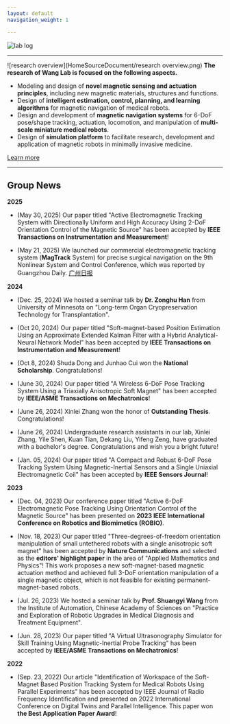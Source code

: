 ```yaml
---
layout: default
navigation_weight: 1

---
```


![lab log](HomeSourceDocument/lab_cover_wanglab.png)



---------
![research overview](HomeSourceDocument/research overview.png) 
**The research of Wang Lab is focused on the following aspects.**
* Modeling and design of **novel magnetic sensing and actuation principles**, including new magnetic materials, structures and functions.
* Design of **intelligent estimation, control, planning, and learning algorithms** for magnetic navigation of medical robots.
* Design and development of **magnetic navigation systems** for 6-DoF pose/shape tracking, actuation, locomotion, and manipulation of **multi-scale miniature medical robots**.
* Design of **simulation platform** to facilitate research, development and application of magnetic robots in minimally invasive medicine.

[Learn more](./research)

---------

## Group News

**2025**

* (May 30, 2025) Our paper titled "Active Electromagnetic Tracking System with Directionally Uniform and High Accuracy Using 2-DoF Orientation Control of the Magnetic Source" has been accepted by **IEEE Transactions on Instrumentation and Measurement**!

* (May 21, 2025) We launched our commercial electromagnetic tracking system (**MagTrack** System) for precise surgical navigation on the 9th Nonlinear System and Control Conference, which was reported by Guangzhou Daily. [广州日报](https://gzdaily.dayoo.com/h5/html5/2025-06/11/content_877_888657.htm?curr=)

**2024**

*  (Dec. 25, 2024) We hosted a seminar talk by **Dr. Zonghu Han** from University of Minnesota on "Long-term Organ Cryopreservation Technology for Transplantation".

* (Oct 20, 2024) Our paper titled "Soft-magnet-based Position Estimation Using an Approximate Extended Kalman Filter with a Hybrid Analytical-Neural Network Model" has been accepted by **IEEE Transactions on Instrumentation and Measurement**!

* (Oct 8, 2024) Shuda Dong and Junhao Cui won the **National Scholarship**. Congratulations!

* (June 30, 2024) Our paper titled "A Wireless 6-DoF Pose Tracking System Using a Triaxially Anisotropic Soft Magnet" has been accepted by **IEEE/ASME Transactions on Mechatronics**!

* (June 26, 2024) Xinlei Zhang won the honor of **Outstanding Thesis**. Congratulations!

* (June 26, 2024) Undergraduate research assistants in our lab, Xinlei Zhang, Yile Shen, Kuan Tian, Dekang Liu, Yifeng Zeng, have graduated with a bachelor's degree. Congratulations and wish you a bright future!

* (Jan. 05, 2024) Our paper titled "A Compact and Robust 6-DoF Pose Tracking System Using Magnetic-Inertial Sensors and a Single Uniaxial Electromagnetic Coil" has been accepted by **IEEE Sensors Journal**!

**2023**

* (Dec. 04, 2023) Our conference paper titled "Active 6-DoF Electromagnetic Pose Tracking Using Orientation Control of the Magnetic Source" has been presented on **2023 IEEE International Conference on Robotics and Biomimetics (ROBIO)**.

* (Nov. 18, 2023) Our paper titled "Three-degrees-of-freedom orientation manipulation of small untethered robots with a single anisotropic soft magnet" has been accepted by **Nature Communications** and selected as the **editors' highlight paper** in the area of "Applied Mathematics and Physics"! This work proposes a new soft-magnet-based magnetic actuation method and achieved full 3-DoF orientation manipulation of a single magnetic object, which is not feasible for existing permanent-magnet-based robots.

* (Jul. 26, 2023) We hosted a seminar talk by **Prof. Shuangyi Wang** from the Institute of Automation, Chinese Academy of Sciences on "Practice and Exploration of Robotic Upgrades in Medical Diagnosis and Treatment Equipment".

* (Jun. 28, 2023) Our paper titled "A Virtual Ultrasonography Simulator for Skill Training Using Magnetic-Inertial Probe Tracking" has been accepted by **IEEE/ASME Transactions on Mechatronics**!

**2022**

* (Sep. 23, 2022) Our article "Identification of Workspace of the Soft-Magnet Based Position Tracking System for Medical Robots Using Parallel Experiments" has been accepted by IEEE Journal of Radio Frequency Identification and presented on 2022 International Conference on Digital Twins and Parallel Intelligence. This paper won **the Best Application Paper Award**!


